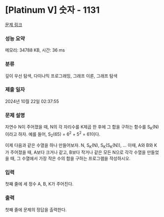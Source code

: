# [Platinum V] 숫자 - 1131 

[문제 링크](https://www.acmicpc.net/problem/1131) 

### 성능 요약

메모리: 34788 KB, 시간: 36 ms

### 분류

깊이 우선 탐색, 다이나믹 프로그래밍, 그래프 이론, 그래프 탐색

### 제출 일자

2024년 10월 22일 02:37:55

### 문제 설명

<p>자연수 N이 주어졌을 때, N의 각 자리수를 K제곱 한 후에 그 합을 구하는 함수를 S<sub>K</sub>(N)이라고 하자. 예를 들어, S<sub>2</sub>(65) = 6<sup>2</sup> + 5<sup>2</sup> = 61이다.</p>

<p>이제 다음과 같은 수열을 하나 만들어보자. N, S<sub>K</sub>(N), S<sub>K</sub>(S<sub>K</sub>(N)), … 이때, A와 B와 K가 주어졌을 때, A보다 크거나 같고, B보다 작거나 같은 모든 N으로 각각 수열을 만들었을 때, 그 수열에서 가장 작은 수의 합을 구하는 프로그램을 작성하시오.</p>

### 입력 

 <p>첫째 줄에 세 정수 A, B, K가 주어진다.</p>

### 출력 

 <p>첫째 줄에 문제의 정답을 출력한다.</p>

